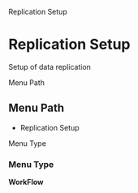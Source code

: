 
Replication Setup
# Replication Setup


Setup of data replication

Menu Path
## Menu Path



- Replication Setup

Menu Type
### Menu Type

**WorkFlow**

